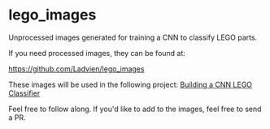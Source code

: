 # lego_images
Unprocessed images generated for training a CNN to classify LEGO parts.

If you need processed images, they can be found at:

https://github.com/Ladvien/lego_images

These images will be used in the following project:
[Building a CNN LEGO Classifier](https://ladvien.com/lego-deep-learning-classifier/)

Feel free to follow along.  If you'd like to add to the images, feel free to send a PR.
